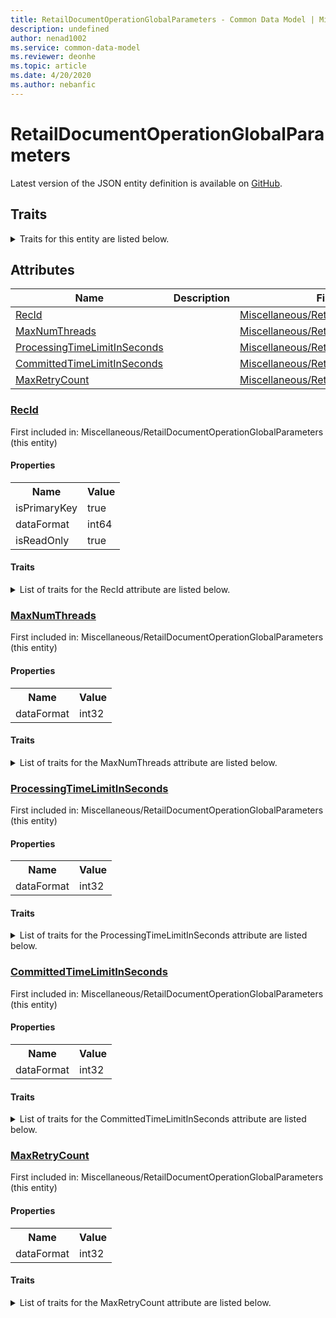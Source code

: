 ```yaml
---
title: RetailDocumentOperationGlobalParameters - Common Data Model | Microsoft Docs
description: undefined
author: nenad1002
ms.service: common-data-model
ms.reviewer: deonhe
ms.topic: article
ms.date: 4/20/2020
ms.author: nebanfic
---
```


# RetailDocumentOperationGlobalParameters

  
 Latest version of the JSON entity definition is available on <a href="https://github.com/Microsoft/CDM/tree/master/schemaDocuments/core/operationsCommon/Tables/Commerce/Retail/Miscellaneous/RetailDocumentOperationGlobalParameters.cdm.json" target="_blank">GitHub</a>.  

## Traits

<details>
<summary>Traits for this entity are listed below.  
</summary>

**is.identifiedBy**  
  names a specifc identity attribute to use with an entity  <table><tr><th>Parameter</th><th>Value</th><th>Data type</th><th>Explanation</th></tr><tr><td>attribute</td><td>[RetailDocumentOperationGlobalParameters/(resolvedAttributes)/RecId](#RecId)</td><td>attribute</td><td></td></tr></table>

**is.CDM.entityVersion**  
  <table><tr><th>Parameter</th><th>Value</th><th>Data type</th><th>Explanation</th></tr><tr><td>versionNumber</td><td>"1.0.0"</td><td>string</td><td>semantic version number of the entity</td></tr></table>

**is.application.releaseVersion**  
  <table><tr><th>Parameter</th><th>Value</th><th>Data type</th><th>Explanation</th></tr><tr><td>releaseVersion</td><td>"10.0.13.0"</td><td>string</td><td>semantic version number of the application introducing this entity</td></tr></table>

</details>

## Attributes

|Name|Description|First Included in Instance|
|---|---|---|
|[RecId](#RecId)||<a href="RetailDocumentOperationGlobalParameters.md" target="_blank">Miscellaneous/RetailDocumentOperationGlobalParameters</a>|
|[MaxNumThreads](#MaxNumThreads)||<a href="RetailDocumentOperationGlobalParameters.md" target="_blank">Miscellaneous/RetailDocumentOperationGlobalParameters</a>|
|[ProcessingTimeLimitInSeconds](#ProcessingTimeLimitInSeconds)||<a href="RetailDocumentOperationGlobalParameters.md" target="_blank">Miscellaneous/RetailDocumentOperationGlobalParameters</a>|
|[CommittedTimeLimitInSeconds](#CommittedTimeLimitInSeconds)||<a href="RetailDocumentOperationGlobalParameters.md" target="_blank">Miscellaneous/RetailDocumentOperationGlobalParameters</a>|
|[MaxRetryCount](#MaxRetryCount)||<a href="RetailDocumentOperationGlobalParameters.md" target="_blank">Miscellaneous/RetailDocumentOperationGlobalParameters</a>|

### <a href=#RecId name="RecId">RecId</a>

First included in: Miscellaneous/RetailDocumentOperationGlobalParameters (this entity)  

#### Properties

<table><tr><th>Name</th><th>Value</th></tr><tr><td>isPrimaryKey</td><td>true</td></tr><tr><td>dataFormat</td><td>int64</td></tr><tr><td>isReadOnly</td><td>true</td></tr></table>

#### Traits

<details>
<summary>List of traits for the RecId attribute are listed below.</summary>

**is.dataFormat.integer**  
**is.dataFormat.big**  
**is.identifiedBy**  
names a specifc identity attribute to use with an entity  <table><tr><th>Parameter</th><th>Value</th><th>Data type</th><th>Explanation</th></tr><tr><td>attribute</td><td>[RetailDocumentOperationGlobalParameters/(resolvedAttributes)/RecId](#RecId)</td><td>attribute</td><td></td></tr></table>

**is.readOnly**  
**is.dataFormat.integer**  
**is.dataFormat.big**  
</details>

### <a href=#MaxNumThreads name="MaxNumThreads">MaxNumThreads</a>

First included in: Miscellaneous/RetailDocumentOperationGlobalParameters (this entity)  

#### Properties

<table><tr><th>Name</th><th>Value</th></tr><tr><td>dataFormat</td><td>int32</td></tr></table>

#### Traits

<details>
<summary>List of traits for the MaxNumThreads attribute are listed below.</summary>

**is.dataFormat.integer**  
**is.dataFormat.integer**  
</details>

### <a href=#ProcessingTimeLimitInSeconds name="ProcessingTimeLimitInSeconds">ProcessingTimeLimitInSeconds</a>

First included in: Miscellaneous/RetailDocumentOperationGlobalParameters (this entity)  

#### Properties

<table><tr><th>Name</th><th>Value</th></tr><tr><td>dataFormat</td><td>int32</td></tr></table>

#### Traits

<details>
<summary>List of traits for the ProcessingTimeLimitInSeconds attribute are listed below.</summary>

**is.dataFormat.integer**  
**is.dataFormat.integer**  
</details>

### <a href=#CommittedTimeLimitInSeconds name="CommittedTimeLimitInSeconds">CommittedTimeLimitInSeconds</a>

First included in: Miscellaneous/RetailDocumentOperationGlobalParameters (this entity)  

#### Properties

<table><tr><th>Name</th><th>Value</th></tr><tr><td>dataFormat</td><td>int32</td></tr></table>

#### Traits

<details>
<summary>List of traits for the CommittedTimeLimitInSeconds attribute are listed below.</summary>

**is.dataFormat.integer**  
**is.dataFormat.integer**  
</details>

### <a href=#MaxRetryCount name="MaxRetryCount">MaxRetryCount</a>

First included in: Miscellaneous/RetailDocumentOperationGlobalParameters (this entity)  

#### Properties

<table><tr><th>Name</th><th>Value</th></tr><tr><td>dataFormat</td><td>int32</td></tr></table>

#### Traits

<details>
<summary>List of traits for the MaxRetryCount attribute are listed below.</summary>

**is.dataFormat.integer**  
**is.dataFormat.integer**  
</details>

